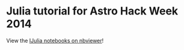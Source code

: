 Julia tutorial for Astro Hack Week 2014
=======================================

View the [IJulia notebooks on nbviewer](http://nbviewer.ipython.org/github/kbarbary/talks/tree/master/2014-astrohackweek-julia)!
